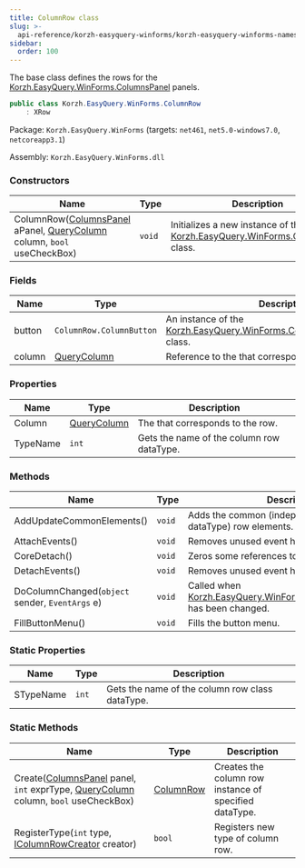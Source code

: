 ```yaml
---
title: ColumnRow class
slug: >-
  api-reference/korzh-easyquery-winforms/korzh-easyquery-winforms-namespace/columnrow-class
sidebar:
  order: 100
---
```


The base class defines the rows for the [Korzh.EasyQuery.WinForms.ColumnsPanel](///easyquery/docs/api-reference/korzh-easyquery-winforms/korzh-easyquery-winforms-namespace/columnspanel-class) panels.
```csharp
public class Korzh.EasyQuery.WinForms.ColumnRow
    : XRow

```
Package: `Korzh.EasyQuery.WinForms` (targets: `net461`, `net5.0-windows7.0`, `netcoreapp3.1`)

Assembly: `Korzh.EasyQuery.WinForms.dll`

### Constructors

| Name | Type | Description | 
| --- | --- | --- | 
| ColumnRow([ColumnsPanel](///easyquery/docs/api-reference/korzh-easyquery-winforms/korzh-easyquery-winforms-namespace/columnspanel-class) aPanel, [QueryColumn](///easyquery/docs/api-reference/korzh-easyquery/korzh-easyquery-namespace/querycolumn-class) column, `bool` useCheckBox) | `void` | Initializes a new instance of the [Korzh.EasyQuery.WinForms.ColumnRow](///easyquery/docs/api-reference/korzh-easyquery-winforms/korzh-easyquery-winforms-namespace/columnrow-class) class. | 


### Fields

| Name | Type | Description | 
| --- | --- | --- | 
| button | `ColumnRow.ColumnButton` | An instance of the [Korzh.EasyQuery.WinForms.ColumnRow.ColumnButton](///easyquery/docs/api-reference/korzh-easyquery-winforms/korzh-easyquery-winforms-namespace/columnrow-class) class. | 
| column | [QueryColumn](///easyquery/docs/api-reference/korzh-easyquery/korzh-easyquery-namespace/querycolumn-class) | Reference to the <see cref="!:Korzh.EasyQuery.Column" /> that corresponds to the row. | 


### Properties

| Name | Type | Description | 
| --- | --- | --- | 
| Column | [QueryColumn](///easyquery/docs/api-reference/korzh-easyquery/korzh-easyquery-namespace/querycolumn-class) | The <see cref="!:Korzh.EasyQuery.Column" /> that corresponds to the row. | 
| TypeName | `int` | Gets the name of the column row dataType. | 


### Methods

| Name | Type | Description | 
| --- | --- | --- | 
| AddUpdateCommonElements() | `void` | Adds the common (independent of row dataType) row elements. | 
| AttachEvents() | `void` | Removes unused event handlers. | 
| CoreDetach() | `void` | Zeros some references to let row be destroyed. | 
| DetachEvents() | `void` | Removes unused event handlers. | 
| DoColumnChanged(`object` sender, `EventArgs` e) | `void` | Called when [Korzh.EasyQuery.WinForms.ColumnRow.Column](///easyquery/docs/api-reference/korzh-easyquery-winforms/korzh-easyquery-winforms-namespace/columnrow-class) has been changed. | 
| FillButtonMenu() | `void` | Fills the button menu. | 


### Static Properties

| Name | Type | Description | 
| --- | --- | --- | 
| STypeName | `int` | Gets the name of the column row class dataType. | 


### Static Methods

| Name | Type | Description | 
| --- | --- | --- | 
| Create([ColumnsPanel](///easyquery/docs/api-reference/korzh-easyquery-winforms/korzh-easyquery-winforms-namespace/columnspanel-class) panel, `int` exprType, [QueryColumn](///easyquery/docs/api-reference/korzh-easyquery/korzh-easyquery-namespace/querycolumn-class) column, `bool` useCheckBox) | [ColumnRow](///easyquery/docs/api-reference/korzh-easyquery-winforms/korzh-easyquery-winforms-namespace/columnrow-class) | Creates the column row instance of specified dataType. | 
| RegisterType(`int` type, [IColumnRowCreator](///easyquery/docs/api-reference/korzh-easyquery-winforms/korzh-easyquery-winforms-namespace/icolumnrowcreator-interface) creator) | `bool` | Registers new type of column row. |
